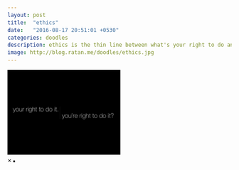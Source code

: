 ```yaml
---
layout: post
title:  "ethics"
date:   "2016-08-17 20:51:01 +0530"
categories: doodles
description: ethics is the thin line between what's your right to do and what's right to do.
image: http://blog.ratan.me/doodles/ethics.jpg
---
```

<img id="myImg" style="border: 1px solid #000000;" src="/doodles/ethics.jpg" alt="" width="50%" height="50%">

<div id="myModal" class="modal">
  <span class="close">×</span>
  <img class="modal-content" id="img01" style="border: 2px solid #000000;">
  <div id="caption"></div>
</div>
